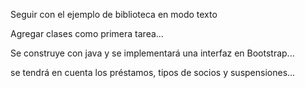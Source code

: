 Seguir con el ejemplo de biblioteca en modo texto

Agregar clases como primera tarea...

Se construye con java y se implementará una interfaz en Bootstrap...

se tendrá en cuenta los préstamos, tipos de socios y suspensiones...